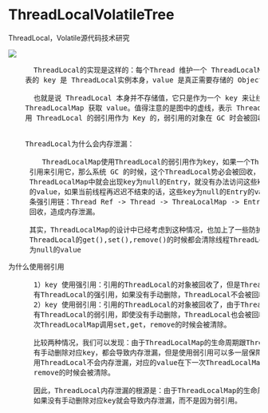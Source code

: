 # ThreadLocalVolatileTree
ThreadLocal，Volatile源代码技术研究


![](https://i.imgur.com/THhYN8u.png)

<pre>
      ThreadLocal的实现是这样的：每个Thread 维护一个 ThreadLocalMap 映射表，这个映射
    表的 key 是 ThreadLocal实例本身，value 是真正需要存储的 Object。

      也就是说 ThreadLocal 本身并不存储值，它只是作为一个 key 来让线程从 
    ThreadLocalMap 获取 value。值得注意的是图中的虚线，表示 ThreadLocalMap 是使
    用 ThreadLocal 的弱引用作为 Key 的，弱引用的对象在 GC 时会被回收。

   
    ThreadLocal为什么会内存泄漏：

        ThreadLocalMap使用ThreadLocal的弱引用作为key，如果一个ThreadLocal没有外部强
     引用来引用它，那么系统 GC 的时候，这个ThreadLocal势必会被回收，这样一来，
     ThreadLocalMap中就会出现key为null的Entry，就没有办法访问这些key为null的Entry
     的value，如果当前线程再迟迟不结束的话，这些key为null的Entry的value就会一直存在一
     条强引用链：Thread Ref -> Thread -> ThreaLocalMap -> Entry -> value永远无法
     回收，造成内存泄漏。

     其实，ThreadLocalMap的设计中已经考虑到这种情况，也加上了一些防护措施：在
     ThreadLocal的get(),set(),remove()的时候都会清除线程ThreadLocalMap里所有key
     为null的value
</pre>

<pre>
为什么使用弱引用

      1）key 使用强引用：引用的ThreadLocal的对象被回收了，但是ThreadLocalMap还持
      有ThreadLocal的强引用，如果没有手动删除，ThreadLocal不会被回收，导致Entry内存泄漏。
      2）key 使用弱引用：引用的ThreadLocal的对象被回收了，由于ThreadLocalMap持
      有ThreadLocal的弱引用，即使没有手动删除，ThreadLocal也会被回收。value在下一
      次ThreadLocalMap调用set,get，remove的时候会被清除。

      比较两种情况，我们可以发现：由于ThreadLocalMap的生命周期跟Thread一样长，如果都没
      有手动删除对应key，都会导致内存泄漏，但是使用弱引用可以多一层保障：弱引
      用ThreadLocal不会内存泄漏，对应的value在下一次ThreadLocalMap调用set,get,
      remove的时候会被清除。

      因此，ThreadLocal内存泄漏的根源是：由于ThreadLocalMap的生命周期跟Thread一样长，
      如果没有手动删除对应key就会导致内存泄漏，而不是因为弱引用。
</pre>